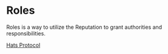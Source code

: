 # Roles

Roles is a way to utilize the Reputation to grant authorities and responsibilities. 

[Hats Protocol](https://www.hatsprotocol.xyz/)
